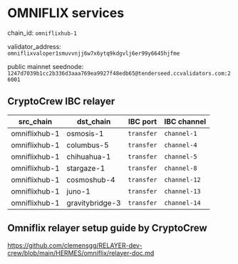 # OMNIFLIX services

chain_id: `omniflixhub-1`

validator_address: `omniflixvaloper1smuvvnjj6w7x6ytq9kdgvlj6er99y6645hjfme`

public mainnet seednode: `1247d7039b1cc2b336d3aaa769ea9927f48edb65@tenderseed.ccvalidators.com:26001`

## CryptoCrew IBC relayer

| src_chain | dst_chain | IBC port | IBC channel |    
| --------------- | --------------- | ------------ | -------------- |
| omniflixhub-1 | osmosis-1 | `transfer` | `channel-1` | 
| omniflixhub-1 | columbus-5 | `transfer` | `channel-4` | 
| omniflixhub-1 | chihuahua-1 | `transfer` | `channel-5` | 
| omniflixhub-1 | stargaze-1 | `transfer` | `channel-8` | 
| omniflixhub-1 | cosmoshub-4 | `transfer` | `channel-12` | 
| omniflixhub-1 | juno-1 | `transfer` | `channel-13` | 
| omniflixhub-1 | gravitybridge-3 | `transfer` | `channel-14` | 

## Omniflix relayer setup guide by CryptoCrew

https://github.com/clemensgg/RELAYER-dev-crew/blob/main/HERMES/omniflix/relayer-doc.md